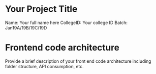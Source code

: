# Your Project Title

Name: Your full name here
CollegeID: Your college ID
Batch: Jan19A/19B/19C/19D

# Frontend code architecture

Provide a brief description of your front end code architecture including folder structure, API consumption, etc.

